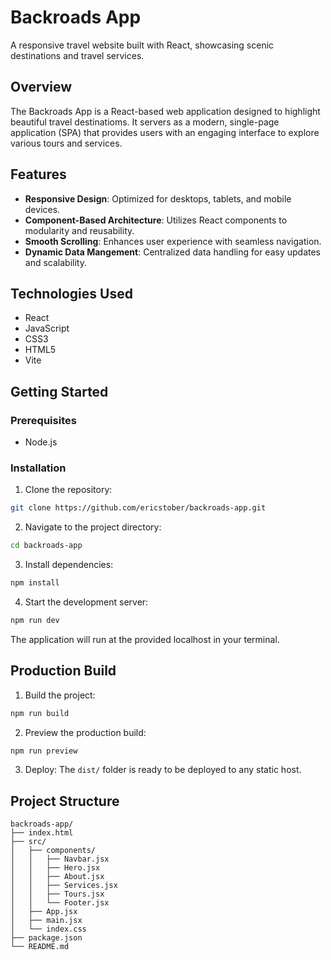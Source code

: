 # Backroads App

A responsive travel website built with React, showcasing scenic destinations and travel services.

## Overview

The Backroads App is a React-based web application designed to highlight beautiful travel destinatioms.
It servers as a modern, single-page application (SPA) that provides users with an engaging interface to explore various tours and services.

## Features

- **Responsive Design**: Optimized for desktops, tablets, and mobile devices.
- **Component-Based Architecture**: Utilizes React components to modularity and reusability.
- **Smooth Scrolling**: Enhances user experience with seamless navigation.
- **Dynamic Data Mangement**: Centralized data handling for easy updates and scalability.

## Technologies Used

- React
- JavaScript
- CSS3
- HTML5
- Vite

## Getting Started

### Prerequisites

- Node.js

### Installation

1. Clone the repository:

```bash
git clone https://github.com/ericstober/backroads-app.git
```

2. Navigate to the project directory:

```bash
cd backroads-app
```

3. Install dependencies:

```bash
npm install
```

4. Start the development server:

```bash
npm run dev
```

The application will run at the provided localhost in your terminal.

## Production Build

1. Build the project:

```bash
npm run build
```

2. Preview the production build:

```bash
npm run preview
```

3. Deploy:
The `dist/` folder is ready to be deployed to any static host.

## Project Structure

```
backroads-app/
├── index.html
├── src/
│   ├── components/
│   │   ├── Navbar.jsx
│   │   ├── Hero.jsx
│   │   ├── About.jsx
│   │   ├── Services.jsx
│   │   ├── Tours.jsx
│   │   └── Footer.jsx
│   ├── App.jsx
│   ├── main.jsx
│   └── index.css
├── package.json
└── README.md
```
